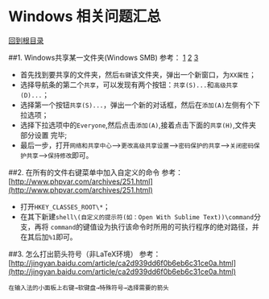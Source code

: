 Windows 相关问题汇总
====
[回到根目录](./README.md)

##1. Windows共享某一文件夹(Windows SMB)
参考：
[1](http://bbs.imp3.net/thread-10488956-1-1.html)
[2](http://jingyan.baidu.com/article/7f766dafbc1af24101e1d012.html)
[3](http://bbs.le.com/thread-358647-1.html)

- 首先找到要共享的文件夹，然后`右键`该文件夹，弹出一个新窗口，为`XX属性`；
- 选择导航条的第二个`共享`，可以发现有两个按钮：`共享(S)...`和`高级共享(D)...`；
- 选择第一个按钮`共享(S)...`，弹出一个新的对话框，然后在`添加(A)`左侧有个下拉选项；
- 选择下拉选项中的`Everyone`,然后点击`添加(A)`,接着点击下面的`共享(H)`,文件夹部分设置
完毕;
- 最后一步，打开`网络和共享中心`-->`更改高级共享设置`-->`密码保护的共享`-->`关闭密码保
护共享`-->`保持修改`即可。

##2. 在所有的文件右键菜单中加入自定义的命令
参考：
[http://www.phpvar.com/archives/251.html](http://www.phpvar.com/archives/251.html)

- 打开`HKEY_CLASSES_ROOT\*`；
- 在其下新建`shell\(自定义的提示符(如：Open With Sublime Text))\command`分支，再将
`command`的键值设为执行该命令时所用的可执行程序的绝对路径，并在其后加`%1`即可。

##3. 怎么打出箭头符号（非LaTeX环境）
参考：[http://jingyan.baidu.com/article/ca2d939dd6f0b6eb6c31ce0a.html](http://jingyan.baidu.com/article/ca2d939dd6f0b6eb6c31ce0a.html)

	在输入法的小面板上右键→软键盘→特殊符号→选择需要的箭头	